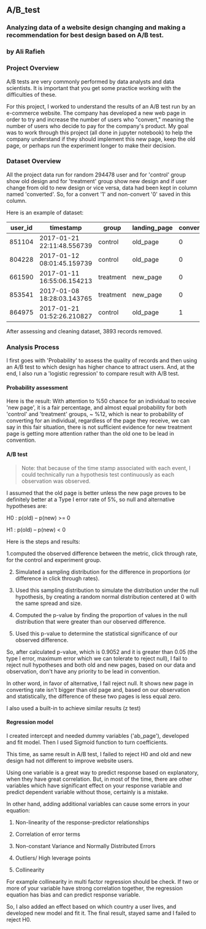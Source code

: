 ## A/B_test
### Analyzing data of a website design changing and making a recommendation for best design based on A/B test.
### by Ali Rafieh

### Project Overview

A/B tests are very commonly performed by data analysts and data scientists. It is important that you get some practice working with the difficulties of these.

For this project, I worked to understand the results of an A/B test run by an e-commerce website. The company has developed a new web page in order to try and increase the number of users who "convert," meaning the number of users who decide to pay for the company's product. My goal was to work through this project (all done in jupyter notebook) to help the company understand if they should implement this new page, keep the old page, or perhaps run the experiment longer to make their decision.

### Dataset Overview

All the project data run for random 294478 user and for 'control' group show old design and for 'treatment' group show new design and if user change from old to new design or vice versa, data had been kept in column named 'converted'. So, for a convert '1' and non-convert '0' saved in this column.

Here is an example of dataset:

| user_id 	| timestamp 	| group 	| landing_page 	| converted 	|
|:-------:	|----------------------------	|-----------	|--------------	|-----------	|
| 851104 	| 2017-01-21 22:11:48.556739 	| control 	| old_page 	| 0 	|
| 804228 	| 2017-01-12 08:01:45.159739 	| control 	| old_page 	| 0 	|
| 661590 	| 2017-01-11 16:55:06.154213 	| treatment 	| new_page 	| 0 	|
| 853541 	| 2017-01-08 18:28:03.143765 	| treatment 	| new_page 	| 0 	|
| 864975 	| 2017-01-21 01:52:26.210827 	| control 	| old_page 	| 1 	|

After assessing and cleaning dataset, 3893 records removed.

### Analysis Process

I first goes with 'Probability' to assess the quality of records and then using an A/B test to which design has higher chance to attract users. And, at the end, I also run a 'logistic regression' to compare result with A/B test.

#### Probability assessment

Here is the result: With attention to %50 chance for an individual to receive 'new page', it is a fair percentage, and almost equal probability for both 'control' and 'treatment' groups, ~ %12, which is near to probability of converting for an individual, regardless of the page they receive, we can say in this fair situation, there is not sufficient evidence for new treatment page is getting more attention rather than the old one to be lead in convention.

#### A/B test

>Note: that because of the time stamp associated with each event, I could technically run a hypothesis test continuously as each observation was observed.  

I assumed that the old page is better unless the new page proves to be definitely better at a Type I error rate of 5%, so null and alternative hypotheses are:

H0 : p(old) – p(new) >= 0

H1 : p(old) – p(new) < 0

Here is the steps and results:

1.computed the observed difference between the metric, click through rate, for the control and experiment group.

2. Simulated a sampling distribution for the difference in proportions (or difference in click through rates).

3. Used this sampling distribution to simulate the distribution under the null hypothesis, by creating a random normal distribution centered at 0 with the same spread and size.

4. Computed the p-value by finding the proportion of values in the null distribution that were greater than our observed difference.

5. Used this p-value to determine the statistical significance of our observed difference.
  
So, after calculated p-value, which is 0.9052 and it is greater than 0.05 (the type I error, maximum error which we can tolerate to reject null), I fail to reject null hypotheses and both old and new pages, based on our data and observation, don't have any priority to be lead in convention.

In other word, in favor of alternative, I fail reject null. It shows new page in converting rate isn't bigger than old page and, based on our observation and statistically, the difference of these two pages is less equal zero.

I also used a built-in to achieve similar results (z test)

#### Regression model

I created intercept and needed dummy variables ('ab_page'), developed and fit model. Then I used Sigmoid function to turn coefficients.

This time, as same result in A/B test, I failed to reject H0 and old and new design had not different to improve website users.

Using one variable is a great way to predict response based on explanatory, when they have great correlation. But, in most of the time, there are other variables which have significant effect on your response variable and predict dependent variable without those, certainly is a mistake.

In other hand, adding additional variables can cause some errors in your equation:

1. Non-linearity of the response-predictor relationships

2. Correlation of error terms

3. Non-constant Variance and Normally Distributed Errors

4. Outliers/ High leverage points

5. Collinearity

For example collinearity in multi factor regression should be check. If two or more of your variable have strong correlation together, the regression equation has bias and can predict response variable.

So, I also added an effect based on which country a user lives, and developed new model and fit it. The final result, stayed same and I failed to reject H0.
